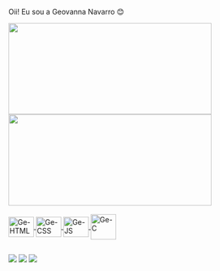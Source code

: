 Oii! Eu sou a Geovanna Navarro 😊

<div>
  <a href="https://github.com/genavarro">
  <img height="180px" width="400px" src="https://github-readme-stats.vercel.app/api?username=genavarro&show_icons=true&theme=tokyonight&include_all_commits=false&count_private=true&count_private=false" />
  <img height="180px" width="400px" src="https://github-readme-stats.vercel.app/api/top-langs/?username=genavarro&layout=compact&langs_count=16&theme=tokyonight"/>
</div>

<div style="display: inline_block"><br>
  <img align="center" alt="Ge-HTML" height="40" width="50" src="https://cdn.jsdelivr.net/gh/devicons/devicon/icons/html5/html5-plain.svg" />
  <img align="center" alt="Ge-CSS" height="40" width="50" src="https://cdn.jsdelivr.net/gh/devicons/devicon/icons/css3/css3-plain.svg" />
  <img align="center" alt="Ge-JS" height="40" width="50" src="https://cdn.jsdelivr.net/gh/devicons/devicon/icons/javascript/javascript-plain.svg" />
  <img align="center" alt="Ge-C" height="50" width="50" src="https://cdn.worldvectorlogo.com/logos/c-1.svg" />
</div>

 ##

  <div>
    <a href="[https://bit.ly/WhatssGuiBorges](https://wa.me/5511964372734)" target="_blank"><img src="https://img.shields.io/badge/WhatsApp-25D366?style=for-the-badge&logo=whatsapp&logoColor=white" target=""></a>
    <a href="https://www.instagram.com/gnavarr_/" target="_blank"><img src="https://img.shields.io/badge/Instagram-E4405F?style=for-the-badge&logo=instagram&logoColor=white" target=""></a>
    <a href="www.linkedin.com/in/geovanna-navarro-214371249" target="_blank"><img src="https://img.shields.io/badge/LinkedIn-0077B5?style=for-the-badge&logo=linkedin&logoColor=white" target=""></a>
  </div>
